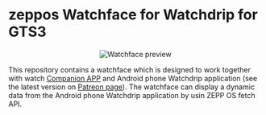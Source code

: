  # zeppos Watchface for Watchdrip for GTS3
 <p align="center">
 <img src="https://raw.githubusercontent.com/bigdigital/zeppos_watchdrip_timer_wf/5d58da9cf91b96d08a0c451307865db9d05610df/assets/gtr-3-pro/images/preview.png" alt="Watchface preview"/>
 </p>
 This repository contains a watchface which is designed to work together with watch <a href="https://github.com/bigdigital/zeppos_watchdrip_app">Companion APP</a>  and Android phone Watchdrip application (see the latest version on <a href="https://www.patreon.com/xdrip_miband">Patreon page</a>). 
 The watchface can display a dynamic data from the Android phone Watchdrip application by usin ZEPP OS fetch API.

